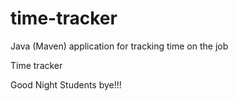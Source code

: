 # time-tracker
Java (Maven) application for tracking time on the job

Time tracker

Good Night Students bye!!!
